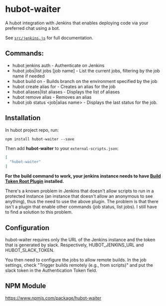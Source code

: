 # hubot-waiter

A hubot integration with Jenkins that enables deploying code via your preferred chat using a bot.

See [`src/jenkins.js`](src/jenkins.js) for full documentation.

## Commands:
 * hubot jenkins auth <user> <apiKey> - Authenticate on Jenkins
 * hubot jobs|list jobs [job name] - List the current jobs, filtering by the job name if needed
 * hubot build <branch> on <job name> - Builds branch on the environment specified by the job
 * hubot create alias <alias> for <job name> - Creates an alias for the job
 * hubot aliases|list aliases - Displays the list of aliases
 * hubot remove alias <alias name> - Removes an alias
 * hubot job status <job|alias name> - Displays the last status for the job.

## Installation

In hubot project repo, run:

`npm install hubot-waiter --save`

Then add **hubot-waiter** to your `external-scripts.json`:

```json
[
  "hubot-waiter"
]
```

**For the build command to work, your jenkins instance needs to have [Build Token Root Plugin](https://wiki.jenkins-ci.org/display/JENKINS/Build+Token+Root+Plugin) installed.**

There's a known problem in Jenkins that doesn't allow scripts to run in a protected instance (an instance that doesn't allow an anonymous to see anything), thus the need to use the above plugin.
The problem is that there isn't a plugin that enable other commands (job status, list jobs). I still have to find a solution to this problem.

## Configuration

hubot-waiter requires only the URL of the Jenkins instance and the token that is generated by slack. Respectively, HUBOT_JENKINS_URL and HUBOT_SLACK_TOKEN.

You then need to configure the jobs to allow remote builds. In the job settings, check "Trigger builds remotely (e.g., from scripts)" and put the slack token in the Authentication Token field.

## NPM Module

https://www.npmjs.com/package/hubot-waiter

